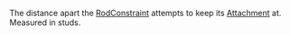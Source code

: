 The distance apart the [RodConstraint](https://developer.roblox.com/en-us/api-reference/class/RodConstraint) attempts to keep its [Attachment](https://developer.roblox.com/en-us/api-reference/class/Attachment) at. Measured in studs.